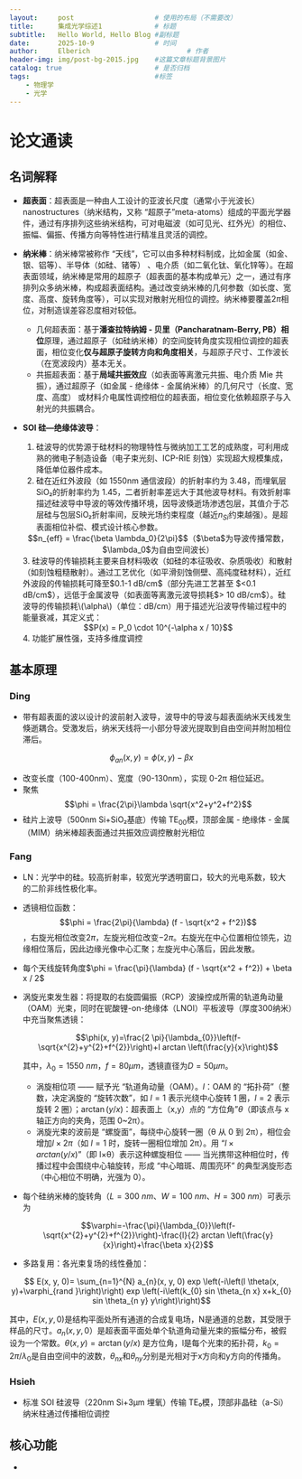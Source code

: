 ```yaml
---
layout:     post   				    # 使用的布局（不需要改）
title:      集成光学综述1				# 标题 
subtitle:   Hello World, Hello Blog #副标题
date:       2025-10-9				# 时间
author:     Elberich 						# 作者
header-img: img/post-bg-2015.jpg 	#这篇文章标题背景图片
catalog: true 						# 是否归档
tags:								#标签
    - 物理学
    - 光学
---
```


# 论文通读
## 名词解释
- **超表面**：超表面是一种由人工设计的亚波长尺度（通常小于光波长） nanostructures（纳米结构，又称 “超原子”meta-atoms）组成的平面光学器件，通过有序排列这些纳米结构，可对电磁波（如可见光、红外光）的相位、振幅、偏振、传播方向等特性进行精准且灵活的调控。
- **纳米棒**：纳米棒常被称作 “天线”，它可以由多种材料制成，比如金属（如金、银、铝等）、半导体（如硅、锗等） 、电介质（如二氧化钛、氧化锌等）。在超表面领域，纳米棒是常用的超原子（超表面的基本构成单元）之一，通过有序排列众多纳米棒，构成超表面结构。通过改变纳米棒的几何参数（如长度、宽度、高度、旋转角度等），可以实现对散射光相位的调控。纳米棒要覆盖$2\pi$相位，对制造误差容忍度相对较低。
  - 几何超表面：基于**潘查拉特纳姆 - 贝里（Pancharatnam-Berry, PB）相位**原理，通过超原子（如硅纳米棒）的空间旋转角度实现相位调控的超表面，相位变化**仅与超原子旋转方向和角度相关**，与超原子尺寸、工作波长（在宽波段内）基本无关。
  - 共振超表面：基于**局域共振效应**（如表面等离激元共振、电介质 Mie 共振），通过超原子（如金属 - 绝缘体 - 金属纳米棒）的几何尺寸（长度、宽度、高度） 或材料介电属性调控相位的超表面，相位变化依赖超原子与入射光的共振耦合。
 
- **SOI 硅—绝缘体波导**：
  1. 硅波导的优势源于硅材料的物理特性与微纳加工工艺的成熟度，可利用成熟的微电子制造设备（电子束光刻、ICP-RIE 刻蚀）实现超大规模集成，降低单位器件成本。
  2. 硅在近红外波段（如 1550nm 通信波段）的折射率约为 3.48，而埋氧层 SiO₂的折射率约为 1.45，二者折射率差远大于其他波导材料。有效折射率描述硅波导中导波的等效传播环境，因导波倏逝场渗透包层，其值介于芯层硅与包层SiO₂折射率间，反映光场约束程度（越近$n_{Si}$约束越强）。是超表面相位补偿、模式设计核心参数。
  <center>$$n_{eff} = \frac{\beta \lambda_0}{2\pi}$$（$\beta$为导波传播常数，$\lambda_0$为自由空间波长）</center>
  3. 硅波导的传输损耗主要来自材料吸收（如硅的本征吸收、杂质吸收）和散射（如刻蚀粗糙散射）。通过工艺优化（如平滑刻蚀侧壁、高纯度硅材料），近红外波段的传输损耗可降至$0.1-1 dB/cm$（部分先进工艺甚至 $<0.1 dB/cm$），远低于金属波导（如表面等离激元波导损耗$> 10 dB/cm$）。硅波导的传输损耗\(\alpha\)（单位：dB/cm）用于描述光沿波导传输过程中的能量衰减，其定义式：  
  <center>$$P(x) = P_0 \cdot 10^{-\alpha x / 10}$$</center>
  4. 功能扩展性强，支持多维度调控




## 基本原理
### Ding
- 带有超表面的波以设计的波前射入波导，波导中的导波与超表面纳米天线发生倏逝耦合。受激发后，纳米天线将一小部分导波光提取到自由空间并附加相位滞后。

$$\phi_{an}(x,y) = \phi(x,y) - \beta x$$


- 改变长度（100-400nm）、宽度（90-130nm），实现 0-2π 相位延迟。
- 聚焦$$\phi = \frac{2\pi}\lambda \sqrt{x^2+y^2+f^2}$$
- 硅片上波导（500nm Si+SiO₂基底）传输 TE$_{00}$模，顶部金属 - 绝缘体 - 金属（MIM）纳米棒超表面通过共振效应调控散射光相位
  

### Fang
- LN：光学中的硅。较高折射率，较宽光学透明窗口，较大的光电系数，较大的二阶非线性极化率。
- 透镜相位函数：$$\phi = \frac{2\pi}{\lambda} (f - \sqrt{x^2 + f^2})$$，右旋光相位改变$2 \pi$，左旋光相位改变$-2\pi$。右旋光在中心位置相位领先，边缘相位落后，因此边缘光像中心汇聚；左旋光中心落后，因此发散。
- 每个天线旋转角度$\phi = \frac{\pi}{\lambda} (f - \sqrt{x^2 + f^2}) + \beta x / 2$
- 涡旋光束发生器：将提取的右旋圆偏振（RCP）波操控成所需的轨道角动量（OAM）光束，同时在铌酸锂-on-绝缘体（LNOI）平板波导（厚度300纳米）中充当聚焦透镜：

  $$\phi(x, y)=\frac{2 \pi}{\lambda_{0}}\left(f-\sqrt{x^{2}+y^{2}+f^{2}}\right)+l arctan \left(\frac{y}{x}\right)$$
  
  其中，$\lambda_{0}=1550 ~nm$，$f=80 \mu m$，透镜直径为$D=50 \mu m$。
  - 涡旋相位项 —— 赋予光 “轨道角动量（OAM）。$l$：OAM 的 “拓扑荷”（整数，决定涡旋的 “旋转次数”，如 $l=1$ 表示光绕中心旋转 1 圈，$l=2$ 表示旋转 2 圈）；$\arctan(y/x)$：超表面上（x,y）点的 “方位角”$\theta$（即该点与 x 轴正方向的夹角，范围 0~2π）。
  - 涡旋光束的波前是 “螺旋面”，每绕中心旋转一圈（θ 从 0 到 2π），相位会增加$l×2π$（如 $l=1$ 时，旋转一圈相位增加 2π）。用 “$l\times arctan (y/x)$”（即 l×θ）表示这种螺旋相位 —— 当光携带这种相位时，传播过程中会围绕中心轴旋转，形成 “中心暗斑、周围亮环” 的典型涡旋形态（中心相位不明确，光强为 0）。
- 每个硅纳米棒的旋转角（$L=300 ~nm$、$W=100 ~nm$、$H=300 ~nm$）可表示为

    $$\varphi=-\frac{\pi}{\lambda_{0}}\left(f-\sqrt{x^{2}+y^{2}+f^{2}}\right)-\frac{l}{2} arctan \left(\frac{y}{x}\right)+\frac{\beta x}{2}$$
- 多路复用：各光束复场的线性叠加：

$$ E(x, y, 0)=  \sum_{n=1}^{N} a_{n}(x, y, 0) exp \left(-i\left(l \theta(x, y)+\varphi_{rand }\right)\right) exp \left(-i\left(k_{0} sin \theta_{n x} x+k_{0} sin \theta_{n y} y\right)\right)$$

  其中，$E(x, y, 0)$是结构平面处所有通道的合成复电场，N是通道的总数，其受限于样品的尺寸。$a_{n}(x, y, 0）$是超表面平面处单个轨道角动量光束的振幅分布，被假设为一个常数。$\theta(x, y)=\arctan (y / x)$ 是方位角，l是每个光束的拓扑荷，$k_{0}=2 \pi / \lambda_{0}$是自由空间中的波数，$\theta_{n x}$和$\theta_{n y}$分别是光相对于x方向和y方向的传播角。

### Hsieh
- 标准 SOI 硅波导（220nm Si+3μm 埋氧）传输 TE₀模，顶部非晶硅（a-Si）纳米柱通过传播相位调控



## 核心功能
- 
